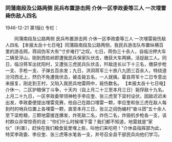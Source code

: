 ### 同蒲南段及公路两侧  民兵布置游击网  介休一区李政委等三人  一次埋雷毙伤敌人四名

1946-12-21
第1版()
专栏：

　　同蒲南段及公路两侧
    民兵布置游击网
    介休一区李政委等三人
    一次埋雷毙伤敌人四名
    【本报太岳十七日电】同蒲路南段及公路两侧，我民兵游击队布置纵横百里的游击网，蒋阎伪军大有“寸步难行”之叹。七日，蒋伪三十余人，自临汾押大车二辆至浮山，刚到西佐岭即遭我民兵保家队伏击，缴获大车两辆，活捉敌三人。同日，临汾蒋军出扰阳村，又遭张三虎民兵队伏击，歼敌连长以下十三名，缴获步枪一支、手枪一支、子弹五百余发；九日，洪洞蒋军三十旅八九团三百余人，特绕道汾河西北上，然仍不免遭我伏击，被击毙五名，一人就擒。霍县蒋军十二日专意出来报复，刚走到王村，又陷入我民兵地雷网中，毙伤数名。
    【本报太岳十七日电】介休一、二区护粮保丁斗争，十天内（自上月二十三至本月三日）毙俘敌十九名。上月二十九日，一区李政委带领神枪手李应奎、张三虎至下梁村设伏，因敌迟迟未出发，李政委便提出埋雷竞赛，他自己在路口埋雷一颗，李应奎和张三虎在敌人每到时的哨兵位置上各埋雷一颗，直至本月三日，张兰之阎伪编村“奋斗团”五十余人至下梁枪粮，三颗地雷接连爆发，炸死敌二名，炸伤二名，炸毁机步枪各一支，该村群众非常惊奇的说：“你们什么时候埋下雷？我们都不知道，地雷就是“家伙”（利害），赶快在我们粮食瓮里埋上些，叫他们来吃吧！”介休县指挥部为此，特奖李政委、李应奎、张三虎等水笔各一支，并号召全县干部民兵向他们学习。
